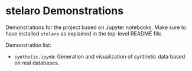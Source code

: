 # stelaro Demonstrations

Demonstrations for the project based on Jupyter notebooks. Make sure to have installed `stelaro` as
explained in the top-level README file.

Demonstration list:

- `synthetic.ipynb`: Generation and visualization of synthetic data based on real databases.
